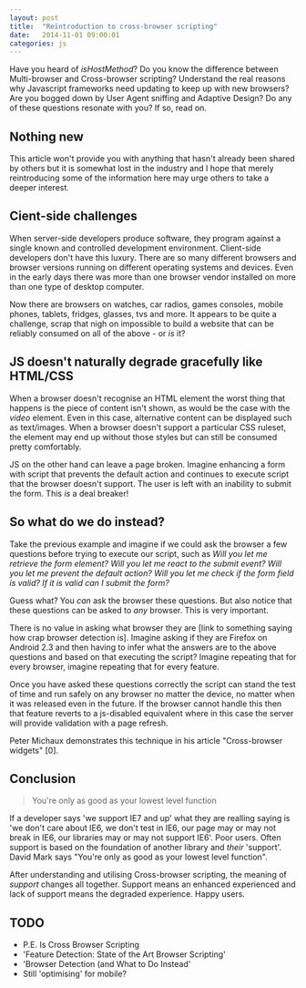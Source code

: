 ```yaml
---
layout: post
title:  "Reintroduction to cross-browser scripting"
date:   2014-11-01 09:00:01
categories: js
---
```


Have you heard of *isHostMethod*? Do you know the difference between Multi-browser and Cross-browser scripting? Understand the real reasons why Javascript frameworks need updating to keep up with new browsers? Are you bogged down by User Agent sniffing and Adaptive Design? Do any of these questions resonate with you? If so, read on.

## Nothing new

This article won't provide you with anything that hasn't already been shared by others but it is somewhat lost in the industry and I hope that merely reintroducing some of the information here may urge others to take a deeper interest.

## Cient-side challenges

When server-side developers produce software, they program against a single known and controlled development environment. Client-side developers don't have this luxury. There are so many different browsers and browser versions running on different operating systems and devices. Even in the early days there was more than one browser vendor installed on more than one type of desktop computer. 

Now there are browsers on watches, car radios, games consoles, mobile phones, tablets, fridges, glasses, tvs and more. It appears to be quite a challenge, scrap that nigh on impossible to build a website that can be reliably consumed on all of the above - or *is* it?

## JS doesn't naturally degrade gracefully like HTML/CSS

When a browser doesn't recognise an HTML element the worst thing that happens is the piece of content isn't shown, as would be the case with the *video* element. Even in this case, alternative content can be displayed such as text/images. When a browser doesn't support a particular CSS ruleset, the element may end up without those styles but can still be consumed pretty comfortably.

JS on the other hand can leave a page broken. Imagine enhancing a form with script that prevents the default action and continues to execute script that the browser doesn't support. The user is left with an inability to submit the form. This *is* a deal breaker!

## So what do we do instead?

Take the previous example and imagine if we could ask the browser a few questions before trying to execute our script, such as *Will you let me retrieve the form element? Will you let me react to the submit event? Will you let me prevent the default action? Will you let me check if the form field is valid? If it is valid can I submit the form?*

Guess what? You *can* ask the browser these questions. But also notice that these questions can be asked to *any* browser. This is very important.

There is no value in asking what browser they are [link to something saying how crap browser detection is]. Imagine asking if they are Firefox on Android 2.3 and then having to infer what the answers are to the above questions and based on that executing the script? Imagine repeating that for every browser, imagine repeating that for every feature.

Once you have asked these questions correctly the script can stand the test of time and run safely on any browser no matter the device, no matter when it was released even in the future. If the browser cannot handle this then that feature reverts to a js-disabled equivalent where in this case the server will provide validation with a page refresh.

Peter Michaux demonstrates this technique in his article "Cross-browser widgets" [0].

## Conclusion

> You're only as good as your lowest level function

If a developer says 'we support IE7 and up' what they are realling saying is 'we don't care about IE6, we don't test in IE6, our page may or may not break in IE6, our libraries may or may not support IE6'. Poor users. Often support is based on the foundation of another library and *their* 'support'. David Mark says "You're only as good as your lowest level function".

After understanding and utilising Cross-browser scripting, the meaning of *support* changes all together. Support means an enhanced experienced and lack of support means the degraded experience. Happy users.

## TODO
- P.E. Is Cross Browser Scripting
- 'Feature Detection: State of the Art Browser Scripting'
- 'Browser Detection (and What to Do Instead'
- Still 'optimising' for mobile?
